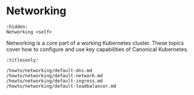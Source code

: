 # Networking

```{toctree}
:hidden:
Networking <self>
```

Networking is a core part of a working Kubernetes cluster. These topics cover
how to configure and use key capabilities of Canonical Kubernetes.

```{toctree}
:titlesonly:

/howto/networking/default-dns.md
/howto/networking/default-network.md
/howto/networking/default-ingress.md
/howto/networking/default-loadbalancer.md
```
